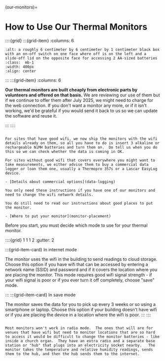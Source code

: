 (our-monitors)=
# How to Use Our Thermal Monitors 



::::{grid} 
:::{grid-item}
:columns: 6

```{image} /images/monitoring/bare-monitor.jpg
:alt: a roughly 6 centimeter by 6 centimeter by 1 centimeter black box with an on-off switch on one face where off is on the left and a slide-off lid on the opposite face for accessing 2 AA-sized batteries
:class:  mb-1
:width: 400px
:align: center
```

:::
:::{grid-item}
:columns: 6

**Our thermal monitors are built cheaply from electronic parts by volunteers and offered on that basis.**  We are reviewing our use of them but if we continue to offer them after July 2025, we might need to charge for the web connection.  If you don't want a monitor any more, or if it isn't working, we'd be grateful if you would send it back to us so we can update the software and reuse it.  

:::
::::

```{admonition} Do I need to read this?

For sites that have good wifi, we now ship the monitors with the wifi details already on them, so all you have to do is insert 3 alkaline or rechargeable NiMH batteries and turn them on.  Do tell us when you do this so we can check whether the data is coming in OK.  

For sites without good wifi that covers everywhere you might want to take measurements, we either advise them to buy a commercial data logger or loan them one, usually a Thermopro 357s or a Lascar EasyLog device.  

- [Details about commercial options](data-logging)

You only need these instructions if you have one of our monitors and need to change the wifi network details.  

You do still need to read our instructions about good places to put the monitor.

- [Where to put your monitor](monitor-placement)
```

Before you start, you must decide which mode to use for your thermal monitor.

::::{grid} 1 1 1 2
:gutter: 2

:::{grid-item-card} In internet mode


The monitor uses the wifi in the building to send readings to cloud storage.  Choose this option if you have wifi that can be accessed by entering a network name (SSID) and password and if it covers the location where you are placing the monitor. This mode requires good wifi signal strength - if your wifi signal is poor or if you ever turn it off completely, choose "save" mode.

:::
:::{grid-item-card} In save mode


The monitor saves the data for you to pick up every 3 weeks or so using a smartphone or laptop.  Choose this option if your building doesn't have wifi or if you are placing the device in a location where the wifi is poor.
:::
::::

```{admonition} What is Radio Mode?

Most monitors won't work in radio mode.  The ones that will are for venues that have wifi but need to monitor locations that are so hard to access it would be difficult to change the monitor batteries - like inside a church organ.  They have an extra radio and a separate base station or "hub" that plugs into an electricity socket nearby.   The monitor takes the temperature and relative humidity readings, sends them to the hub, and then the hub sends them to the internet.  

```


